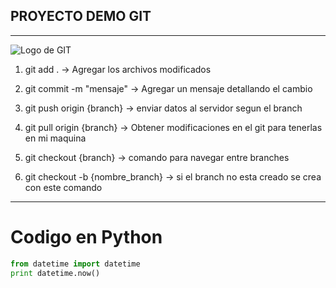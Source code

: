 
## **PROYECTO DEMO GIT** ##
------
![Logo de GIT](http://www.aha.io/assets/github.7433692cabbfa132f34adb034e7909fa.png)

 1. git add . -> Agregar los archivos modificados
 
 2. git commit -m "mensaje" -> Agregar un mensaje detallando el cambio
 
 3. git push origin {branch} -> enviar datos al servidor segun el branch
 
 4. git pull origin {branch} -> Obtener modificaciones en el git para tenerlas en mi maquina
 
 5. git checkout {branch} -> comando para navegar entre branches
 
 6. git checkout -b {nombre_branch} -> si el branch no esta creado se crea con este comando

------
# Codigo en Python
```python
from datetime import datetime
print datetime.now()
```